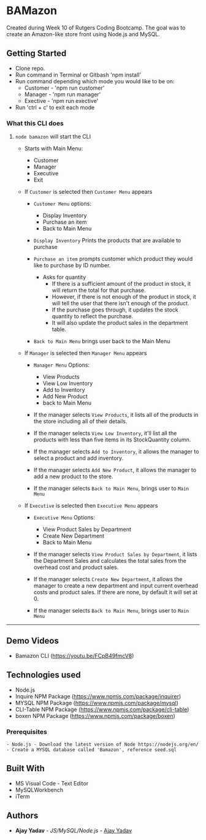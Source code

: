 # BAMazon

Created during Week 10 of Rutgers Coding Bootcamp. The goal was to create an Amazon-like store front using Node.js and MySQL.

## Getting Started

- Clone repo.
- Run command in Terminal or Gitbash 'npm install'
- Run command depending which mode you would like to be on:
    * Customer - 'npm run customer'
    * Manager - 'npm run manager'
    * Exective - 'npm run exective'
- Run 'ctrl + c' to exit each mode

### What this CLI does

1. `node bamazon` will start the CLI
    * Starts with Main Menu:
        * Customer
        * Manager
        * Executive
        * Exit
    * If `Customer` is selected then `Customer Menu` appears
        * `Customer Menu` options:
            * Display Inventory
            * Purchase an item
            * Back to Main Menu

        * `Display Inventory` Prints the products that are available to purchase
        * `Purchase an item` prompts customer which product they would like to purchase by ID number.

            * Asks for quantity
                * If there is a sufficient amount of the product in stock, it will return the total for that purchase.
                * However, if there is not enough of the product in stock, it will tell the user that there isn't enough of the product.
                * If the purchase goes through, it updates the stock quantity to reflect the purchase.
                * It will also update the product sales in the department table.

        * `Back to Main Menu` brings user back to the Main Menu

    * If `Manager` is selected then `Manager Menu` appears
        * `Manager Menu` Options:
            * View Products 
            * View Low Inventory 
            * Add to Inventory 
            * Add New Product 
            * back to Main Menu

        * If the manager selects `View Products`, it lists all of the products in the store including all of their details.
        
        * If the manager selects `View Low Inventory`, it'll list all the products with less than five items in its StockQuantity column.

        * If the manager selects `Add to Inventory`, it allows the manager to select a product and add inventory.

        * If the manager selects `Add New Product`, it allows the manager to add a new product to the store.

        * If the manager selects `Back to Main Menu`, brings user to `Main Menu`

    * If `Executive` is selected then `Executive Menu` appears
        * `Executive Menu` Options:
            * View Product Sales by Department 
            * Create New Department 
            * Back to Main Menu

        * If the manager selects `View Product Sales by Department`, it lists the Department Sales and calculates the total sales from the overhead cost and product sales.

        * If the manager selects `Create New Department`, it allows the manager to create a new department and input current overhead costs and product sales. If there are none, by default it will set at 0.

        * If the manager selects `Back to Main Menu`, brings user to `Main Menu`
    

---------------------

## Demo Videos

* Bamazon CLI (https://youtu.be/FCpB49fmcV8)

## Technologies used
- Node.js
- Inquire NPM Package (https://www.npmjs.com/package/inquirer)
- MYSQL NPM Package (https://www.npmjs.com/package/mysql)
- CLI-Table NPM Package (https://www.npmjs.com/package/cli-table)
- boxen NPM Package (https://www.npmjs.com/package/boxen)

### Prerequisites

```
- Node.js - Download the latest version of Node https://nodejs.org/en/
- Create a MYSQL database called 'Bamazon', reference seed.sql
```

## Built With

* MS Visual Code - Text Editor
* MySQLWorkbench
* iTerm

## Authors

* **Ajay Yadav** - *JS/MySQL/Node.js* - [Ajay Yadav](https://github.com/ajayrajyadav)